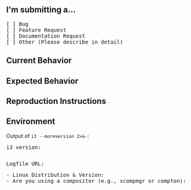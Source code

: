 <!--
PLEASE HELP US PROCESS GITHUB ISSUES FASTER BY PROVIDING THE FOLLOWING INFORMATION.
-->

## I'm submitting a…
<!-- Please check one of the following options with "x" -->
<pre>
[ ] Bug
[ ] Feature Request
[ ] Documentation Request
[ ] Other (Please describe in detail)
</pre>

## Current Behavior
<!-- Describe the current behavior, e.g., »When pressing Alt+j (focus left), the window above the current window is focused.« -->

## Expected Behavior
<!-- Describe the desired behavior you expect after mitigation of the issue, e.g., »The window left next to the current window should be focused.« -->

## Reproduction Instructions
<!--
For bug reports, please provide detailed instructions on how the bug can be reproduced.
For feature requests you can remove this section.

E.g., »Open three windows in a V[A H[B C]] layout on a new workspace«
-->

## Environment
<!--
Please include your exact i3 version.
Note that we only support the latest major release and the current development version. If you are using an older version of i3, please first update to the current release version and reproduce the issue there.
-->
Output of `i3 --moreversion 2>&-`:
<pre>
i3 version: 
</pre>

<!--
For bug reports, please include your (complete) i3 config with which the issue occurs. You can either paste the file directly or provide a link to a service such as pastebin.

If you would like to help debugging the issue, please try to reduce the config such that it is as close to the default config as possible while still reproducing the issue. This can help us bisect the root cause.
-->
<pre>
</pre>

<!--
Providing a logfile can help us trace the root cause of an issue much quicker. You can learn how to generate the logfile here:
https://i3wm.org/docs/debugging.html

Providing the logfile is optional.
-->
<pre>
Logfile URL:
</pre>

<!--
Please also anser the questions below to help us process your issue faster. If you have any other information to share, please add it here as well.
-->
<pre>
- Linux Distribution & Version:
- Are you using a compositor (e.g., xcompmgr or compton):
</pre>
